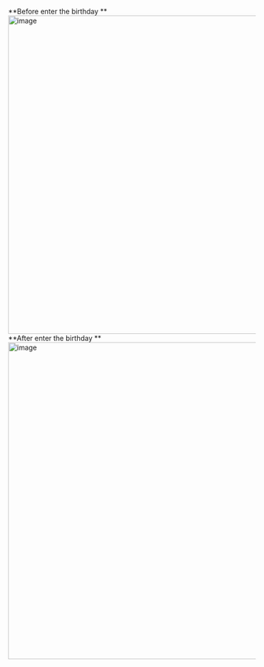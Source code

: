 **Before enter the birthday **
<img width="1366" height="647" alt="image" src="https://github.com/user-attachments/assets/f70ebc8b-d877-45ee-bafe-a51103fa48c2" />
**After enter the birthday **
<img width="1366" height="644" alt="image" src="https://github.com/user-attachments/assets/40c70c00-5dfe-4662-9bf2-b7b2d4d8d886" />
